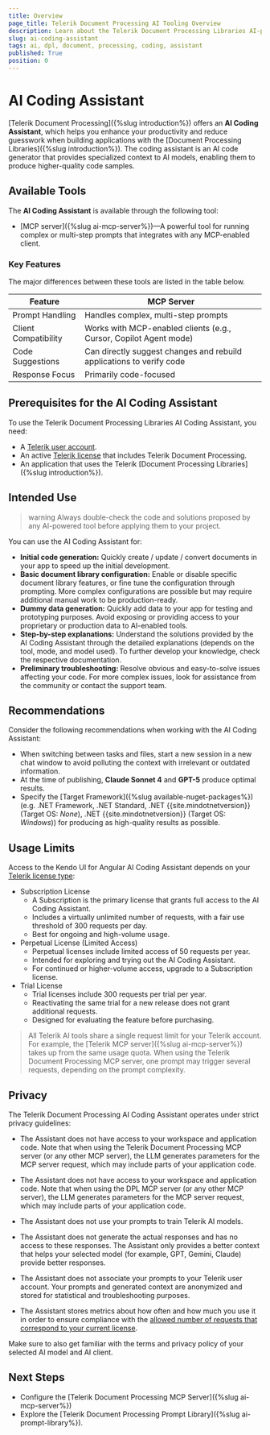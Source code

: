 ```yaml
---
title: Overview
page_title: Telerik Document Processing AI Tooling Overview
description: Learn about the Telerik Document Processing Libraries AI-powered developer tools that integrate with your IDE or code editor for greater productivity and enhanced developer experience.
slug: ai-coding-assistant
tags: ai, dpl, document, processing, coding, assistant
published: True
position: 0
---
```


# AI Coding Assistant

[Telerik Document Processing]({%slug introduction%}) offers an **AI Coding Assistant**, which helps you enhance your productivity and reduce guesswork when building applications with the [Document Processing Libraries]({%slug introduction%}). The coding assistant is an AI code generator that provides specialized context to AI models, enabling them to produce higher-quality code samples.

## Available Tools

The **AI Coding Assistant** is available through the following tool:

* [MCP server]({%slug ai-mcp-server%})&mdash;A powerful tool for running complex or multi-step prompts that integrates with any MCP-enabled client.

### Key Features

The major differences between these tools are listed in the table below.

| Feature| MCP Server|
|-----|----|
|Prompt Handling|Handles complex, multi-step prompts|
|Client Compatibility|Works with MCP-enabled clients (e.g., Cursor, Copilot Agent mode)|
|Code Suggestions|Can directly suggest changes and rebuild applications to verify code|
|Response Focus|Primarily code-focused|

## Prerequisites for the AI Coding Assistant

To use the Telerik Document Processing Libraries AI Coding Assistant, you need:

* A [Telerik user account](https://www.telerik.com/account/).
* An active [Telerik license](https://www.telerik.com/purchase.aspx?filter=web) that includes Telerik Document Processing.
* An application that uses the Telerik [Document Processing Libraries]({%slug introduction%}).

## Intended Use

>warning Always double-check the code and solutions proposed by any AI-powered tool before applying them to your project.

You can use the AI Coding Assistant for:

* **Initial code generation:** Quickly create / update / convert documents in your app to speed up the initial development.
* **Basic document library configuration:** Enable or disable specific document library features, or fine tune the configuration through prompting. More complex configurations are possible but may require additional manual work to be production-ready.
* **Dummy data generation:** Quickly add data to your app for testing and prototyping purposes. Avoid exposing or providing access to your proprietary or production data to AI-enabled tools.
* **Step-by-step explanations:** Understand the solutions provided by the AI Coding Assistant through the detailed explanations (depends on the tool, mode, and model used). To further develop your knowledge, check the respective documentation.
* **Preliminary troubleshooting:** Resolve obvious and easy-to-solve issues affecting your code. For more complex issues, look for assistance from the community or contact the support team.

## Recommendations

Consider the following recommendations when working with the AI Coding Assistant:

* When switching between tasks and files, start a new session in a new chat window to avoid polluting the context with irrelevant or outdated information.
* At the time of publishing, **Claude Sonnet 4** and **GPT-5** produce optimal results.
* Specify the [Target Framework]({%slug available-nuget-packages%}) (e.g. .NET Framework, .NET Standard, .NET  {{site.mindotnetversion}} (Target OS: *None*), .NET  {{site.mindotnetversion}} (Target OS: *Windows*)) for producing as high-quality results as possible.

## Usage Limits

Access to the Kendo UI for Angular AI Coding Assistant depends on your [Telerik license type](https://www.telerik.com/purchase/faq/licensing-purchasing):

* Subscription License
  * A Subscription is the primary license that grants full access to the AI Coding Assistant.
  * Includes a virtually unlimited number of requests, with a fair use threshold of 300 requests per day.
  * Best for ongoing and high-volume usage.
* Perpetual License (Limited Access)
  * Perpetual licenses include limited access of 50 requests per year.
  * Intended for exploring and trying out the AI Coding Assistant.
  * For continued or higher-volume access, upgrade to a Subscription license.
* Trial License
  * Trial licenses include 300 requests per trial per year.
  * Reactivating the same trial for a new release does not grant additional requests.
  * Designed for evaluating the feature before purchasing.

> All Telerik AI tools share a single request limit for your Telerik account. For example, the [Telerik MCP server]({%slug ai-mcp-server%}) takes up from the same usage quota.
> When using the Telerik Document Processing MCP server, one prompt may trigger several requests, depending on the prompt complexity.

## Privacy

The Telerik Document Processing AI Coding Assistant operates under strict privacy guidelines:

* The Assistant does not have access to your workspace and application code. Note that when using the Telerik Document Processing MCP server (or any other MCP server), the LLM generates parameters for the MCP server request, which may include parts of your application code.

* The Assistant does not have access to your workspace and application code. Note that when using the DPL MCP server (or any other MCP server), the LLM generates parameters for the MCP server request, which may include parts of your application code.
* The Assistant does not use your prompts to train Telerik AI models.
* The Assistant does not generate the actual responses and has no access to these responses. The Assistant only provides a better context that helps your selected model (for example, GPT, Gemini, Claude) provide better responses.
* The Assistant does not associate your prompts to your Telerik user account. Your prompts and generated context are anonymized and stored for statistical and troubleshooting purposes.
* The Assistant stores metrics about how often and how much you use it in order to ensure compliance with the [allowed number of requests that correspond to your current license](#usage-limits).

Make sure to also get familiar with the terms and privacy policy of your selected AI model and AI client.
 
## Next Steps

* Configure the [Telerik Document Processing MCP Server]({%slug ai-mcp-server%})
* Explore the [Telerik Document Processing Prompt Library]({%slug ai-prompt-library%}).
